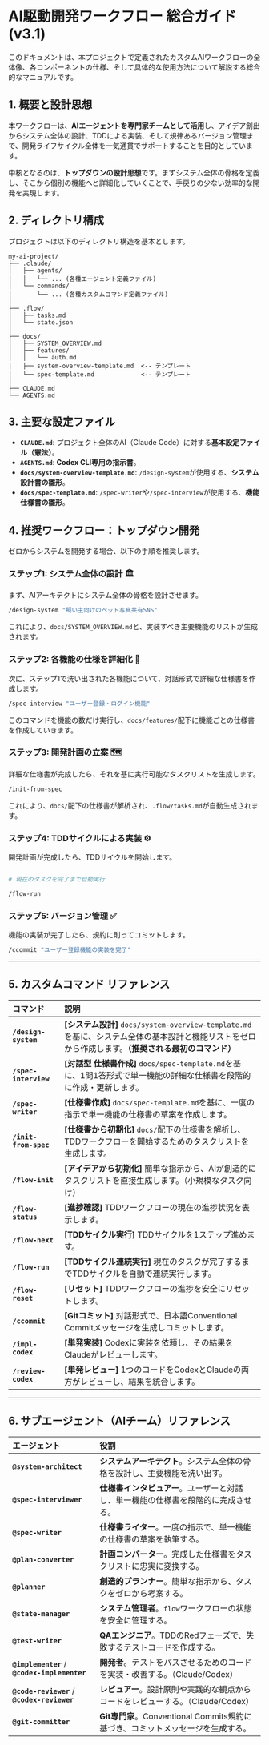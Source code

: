 # AI駆動開発ワークフロー 総合ガイド (v3.1)

このドキュメントは、本プロジェクトで定義されたカスタムAIワークフローの全体像、各コンポーネントの仕様、そして具体的な使用方法について解説する総合的なマニュアルです。

## 1. 概要と設計思想

本ワークフローは、**AIエージェントを専門家チームとして活用**し、アイデア創出からシステム全体の設計、TDDによる実装、そして規律あるバージョン管理まで、開発ライフサイクル全体を一気通貫でサポートすることを目的としています。

中核となるのは、**トップダウンの設計思想**です。まずシステム全体の骨格を定義し、そこから個別の機能へと詳細化していくことで、手戻りの少ない効率的な開発を実現します。

## 2. ディレクトリ構成

プロジェクトは以下のディレクトリ構造を基本とします。

```plaintext
my-ai-project/
├── .claude/
│   ├── agents/
│   │   └── ... (各種エージェント定義ファイル)
│   └── commands/
│       └── ... (各種カスタムコマンド定義ファイル)
│
├── .flow/
│   ├── tasks.md
│   └── state.json
│
├── docs/
│   ├── SYSTEM_OVERVIEW.md
│   ├── features/
│   │   └── auth.md
│   ├── system-overview-template.md  <-- テンプレート
│   └── spec-template.md             <-- テンプレート
│
├── CLAUDE.md
└── AGENTS.md
```

## 3. 主要な設定ファイル

- **`CLAUDE.md`**: プロジェクト全体のAI（Claude Code）に対する**基本設定ファイル（憲法）**。
- **`AGENTS.md`**: **Codex CLI専用の指示書**。
- **`docs/system-overview-template.md`**: `/design-system`が使用する、**システム設計書の雛形**。
- **`docs/spec-template.md`**: `/spec-writer`や`/spec-interview`が使用する、**機能仕様書の雛形**。

## 4. 推奨ワークフロー：トップダウン開発

ゼロからシステムを開発する場合、以下の手順を推奨します。

### ステップ1: システム全体の設計 🏛️

まず、AIアーキテクトにシステム全体の骨格を設計させます。

```bash
/design-system "飼い主向けのペット写真共有SNS"
```

これにより、`docs/SYSTEM_OVERVIEW.md`と、実装すべき主要機能のリストが生成されます。

### ステップ2: 各機能の仕様を詳細化 📝

次に、ステップ1で洗い出された各機能について、対話形式で詳細な仕様書を作成します。

```bash
/spec-interview "ユーザー登録・ログイン機能"
```

このコマンドを機能の数だけ実行し、`docs/features/`配下に機能ごとの仕様書を作成していきます。

### ステップ3: 開発計画の立案 🗺️

詳細な仕様書が完成したら、それを基に実行可能なタスクリストを生成します。

```bash
/init-from-spec
```

これにより、`docs/`配下の仕様書が解析され、`.flow/tasks.md`が自動生成されます。

### ステップ4: TDDサイクルによる実装 ⚙️

開発計画が完成したら、TDDサイクルを開始します。

```bash

# 現在のタスクを完了まで自動実行

/flow-run
```

### ステップ5: バージョン管理 ✅

機能の実装が完了したら、規約に則ってコミットします。

```bash
/ccommit "ユーザー登録機能の実装を完了"
```

---

## 5. カスタムコマンド リファレンス

| コマンド | 説明 |
| :--- | :--- |
| **`/design-system`** | **[システム設計]** `docs/system-overview-template.md`を基に、システム全体の基本設計と機能リストをゼロから作成します。**（推奨される最初のコマンド）** |
| **`/spec-interview`** | **[対話型 仕様書作成]** `docs/spec-template.md`を基に、1問1答形式で単一機能の詳細な仕様書を段階的に作成・更新します。 |
| **`/spec-writer`** | **[仕様書作成]** `docs/spec-template.md`を基に、一度の指示で単一機能の仕様書の草案を作成します。 |
| **`/init-from-spec`** | **[仕様書から初期化]** `docs/`配下の仕様書を解析し、TDDワークフローを開始するためのタスクリストを生成します。 |
| **`/flow-init`** | **[アイデアから初期化]** 簡単な指示から、AIが創造的にタスクリストを直接生成します。（小規模なタスク向け） |
| **`/flow-status`** | **[進捗確認]** TDDワークフローの現在の進捗状況を表示します。 |
| **`/flow-next`** | **[TDDサイクル実行]** TDDサイクルを1ステップ進めます。 |
| **`/flow-run`** | **[TDDサイクル連続実行]** 現在のタスクが完了するまでTDDサイクルを自動で連続実行します。 |
| **`/flow-reset`** | **[リセット]** TDDワークフローの進捗を安全にリセットします。 |
| **`/ccommit`** | **[Gitコミット]** 対話形式で、日本語Conventional Commitメッセージを生成しコミットします。 |
| **`/impl-codex`** | **[単発実装]** Codexに実装を依頼し、その結果をClaudeがレビューします。 |
| **`/review-codex`** | **[単発レビュー]** 1つのコードをCodexとClaudeの両方がレビューし、結果を統合します。 |

---

## 6. サブエージェント（AIチーム）リファレンス

| エージェント | 役割 |
| :--- | :--- |
| **`@system-architect`** | **システムアーキテクト**。システム全体の骨格を設計し、主要機能を洗い出す。 |
| **`@spec-interviewer`** | **仕様書インタビュアー**。ユーザーと対話し、単一機能の仕様書を段階的に完成させる。 |
| **`@spec-writer`** | **仕様書ライター**。一度の指示で、単一機能の仕様書の草案を執筆する。 |
| **`@plan-converter`** | **計画コンバーター**。完成した仕様書をタスクリストに忠実に変換する。 |
| **`@planner`** | **創造的プランナー**。簡単な指示から、タスクをゼロから考案する。 |
| **`@state-manager`** | **システム管理者**。`flow`ワークフローの状態を安全に管理する。 |
| **`@test-writer`** | **QAエンジニア**。TDDのRedフェーズで、失敗するテストコードを作成する。 |
| **`@implementer`** / **`@codex-implementer`** | **開発者**。テストをパスさせるためのコードを実装・改善する。（Claude/Codex） |
| **`@code-reviewer`** / **`@codex-reviewer`** | **レビュアー**。設計原則や実践的な観点からコードをレビューする。（Claude/Codex） |
| **`@git-committer`** | **Git専門家**。Conventional Commits規約に基づき、コミットメッセージを生成する。 |
